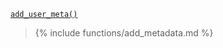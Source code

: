 <p><code><a href="https://developer.wordpress.org/reference/functions/add_user_meta/">add_user_meta()</a></code></p>

<blockquote>

{% include functions/add_metadata.md %}

</blockquote>

